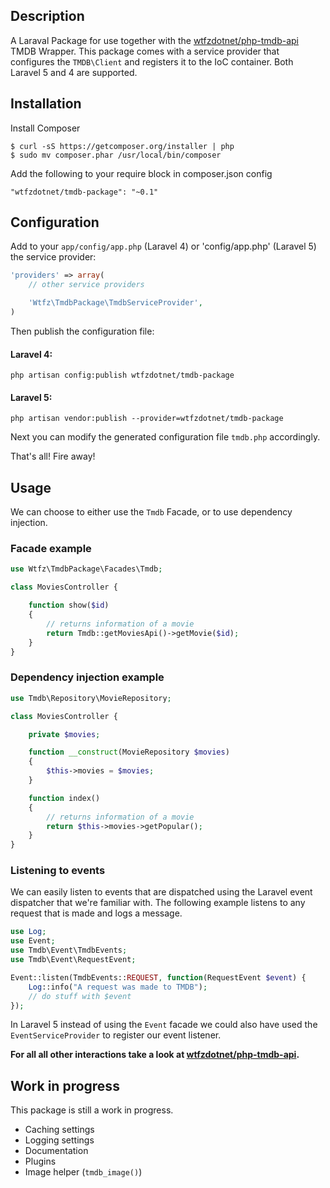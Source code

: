 ## Description
A Laraval Package for use together with the [wtfzdotnet/php-tmdb-api](https://github.com/wtfzdotnet/php-tmdb-api) TMDB Wrapper.
This package comes with a service provider that configures the `TMDB\Client` and registers it to the IoC container.
Both Laravel 5 and 4 are supported.


## Installation
Install Composer

```
$ curl -sS https://getcomposer.org/installer | php
$ sudo mv composer.phar /usr/local/bin/composer
```

Add the following to your require block in composer.json config

```
"wtfzdotnet/tmdb-package": "~0.1"
```

## Configuration
Add to your `app/config/app.php` (Laravel 4) or 'config/app.php' (Laravel 5) the service provider:

```php
'providers' => array(
    // other service providers

    'Wtfz\TmdbPackage\TmdbServiceProvider',
)
```

Then publish the configuration file:

#### Laravel 4:
```
php artisan config:publish wtfzdotnet/tmdb-package
```

#### Laravel 5:
```
php artisan vendor:publish --provider=wtfzdotnet/tmdb-package
```

Next you can modify the generated configuration file `tmdb.php` accordingly.
<!-- TODO: add documentation about security, cache, log -->

That's all! Fire away!

## Usage
We can choose to either use the `Tmdb` Facade, or to use dependency injection.

### Facade example
```php
use Wtfz\TmdbPackage\Facades\Tmdb;

class MoviesController {

    function show($id)
    {
        // returns information of a movie
        return Tmdb::getMoviesApi()->getMovie($id);
    }
}
```

### Dependency injection example
```php
use Tmdb\Repository\MovieRepository;

class MoviesController {

    private $movies;

    function __construct(MovieRepository $movies)
    {
        $this->movies = $movies;
    }

    function index()
    {
        // returns information of a movie
        return $this->movies->getPopular();
    }
}
```

### Listening to events
We can easily listen to events that are dispatched using the Laravel event dispatcher that we're familiar with.
The following example listens to any request that is made and logs a message.
```php
use Log;
use Event;
use Tmdb\Event\TmdbEvents;
use Tmdb\Event\RequestEvent;

Event::listen(TmdbEvents::REQUEST, function(RequestEvent $event) {
    Log::info("A request was made to TMDB");
    // do stuff with $event
});
```
In Laravel 5 instead of using the `Event` facade we could also have used the `EventServiceProvider` to register our event listener.

**For all all other interactions take a look at [wtfzdotnet/php-tmdb-api](https://github.com/wtfzdotnet/php-tmdb-api).**


## Work in progress
This package is still a work in progress.
- Caching settings
- Logging settings
- Documentation
- Plugins
- Image helper (`tmdb_image()`)